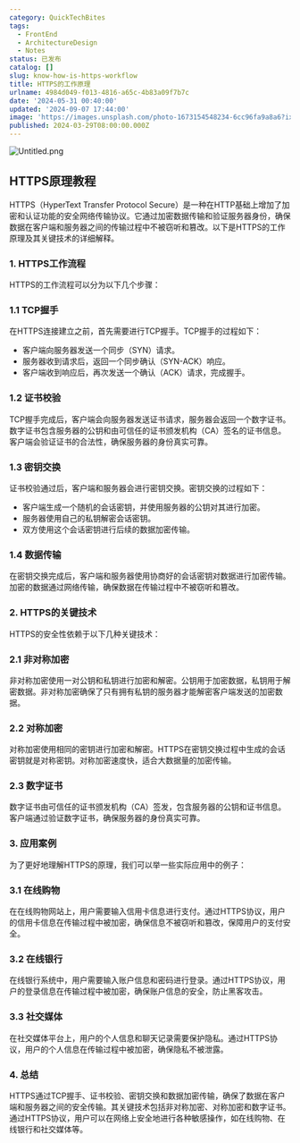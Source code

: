 ```yaml
---
category: QuickTechBites
tags:
  - FrontEnd
  - ArchitectureDesign
  - Notes
status: 已发布
catalog: []
slug: know-how-is-https-workflow
title: HTTPS的工作原理
urlname: 4984d049-f013-4816-a65c-4b83a09f7b7c
date: '2024-05-31 00:40:00'
updated: '2024-09-07 17:44:00'
image: 'https://images.unsplash.com/photo-1673154548234-6cc96fa9a8a6?ixlib=rb-4.0.3&q=85&fm=jpg&crop=entropy&cs=srgb'
published: 2024-03-29T08:00:00.000Z
---
```


![Untitled.png](https://prod-files-secure.s3.us-west-2.amazonaws.com/5d24fe63-e567-4804-86f9-9fdc62e13082/2950c759-0255-4c0a-becc-122aae8c82c0/Untitled.png?X-Amz-Algorithm=AWS4-HMAC-SHA256&X-Amz-Content-Sha256=UNSIGNED-PAYLOAD&X-Amz-Credential=ASIAZI2LB4665FBHHOTD%2F20250302%2Fus-west-2%2Fs3%2Faws4_request&X-Amz-Date=20250302T213216Z&X-Amz-Expires=3600&X-Amz-Security-Token=IQoJb3JpZ2luX2VjEIn%2F%2F%2F%2F%2F%2F%2F%2F%2F%2FwEaCXVzLXdlc3QtMiJHMEUCIA%2FlAmsr%2BYizDgPVQgrjOrqXCitw%2FE0%2BnbqdA2xYXhb%2FAiEAig6IRCu20MyE4GMXdMWJf3QFkD7u2enYCZ3erxkMJUoqiAQIwv%2F%2F%2F%2F%2F%2F%2F%2F%2F%2FARAAGgw2Mzc0MjMxODM4MDUiDA11b71P%2BNnVHh7k4yrcA3uMKi4QQURcIRynRczq%2BYOrX5rE2kIkG9bzkMf4tQpvsQwxjk2OqZtOcmmfLa2Jdw17IV3L3AnKeGPF%2Bux1yQPYZTB7pfVMR7wiISyLCXpM86%2BM27iziHvrnsR1t4aXVGtihzKbCpzSg%2FF6juoVu%2BV09kbkAKwHh6KBBN48tYcyZ9PZJJI6rPwL9%2FBAxTH3YZDj%2FOS%2FB2NK%2BH7csmwI1zU2hg%2BkKlFs0SZA0bVPkViByI4siDmtTlDyh%2BBTn2sFNhAV9VkLDaMdcXCzHS8DsanyHPNXjXiSIKkO9oRiULDxR7OkDkQvMhb2X0saWMVn3ottY5ifySP%2BfFbuFMlGL6q0TRNz7lV8YYC5XErx8ypCab8e4%2FD5trVm012f2Il2qu674dyEJvtPz1n6PRQFgb2rvq%2ByMsOHM5A6bJH8mLzSDyMtdEYOHV4K9V3QeKdEYuJoVxSYhL%2BMQYSalqfz1CeCESJR4BSEBcn8d7YgIhFVgiyy6VVC%2BKmLQMD88FhxLBYiDvlHbyT%2BBOwyxpsMwp9RWiW2BzKuuYtC5r7jHru0HUemA9xjD3sF%2BQ3PXN%2BosF39aewM5GyJUYG9DHH9gBmCunV%2FcXkaqJc7%2BtPUXSY6m2%2BdFHxpO4a6ZIczMPOYkr4GOqUBNIjeRJRDyJwx02WQ8BTl1D311mQwDs8cXlHNzWGErbM%2BRjyTkcF8fHNDAJH5Mcs0yK3XX5PC55RtbpogiEAaNiZ0AGN5w9QIW4JFD3MwjRGnpVv2Q88vRAN8yW8%2FZqie8AFUfaMSQz5T8kXpIiy7r0H2usRsLwt0a7d09PjbjoYwQBFMFa93coK303xtCiGS9L6ik5UPF6GH2CTt003Eb9ROOr9w&X-Amz-Signature=f457fb7eabc2ba5298990856efd75e84c7f40edf5f9cd52a0e78f03055dd4b8a&X-Amz-SignedHeaders=host&x-id=GetObject)


## HTTPS原理教程


HTTPS（HyperText Transfer Protocol Secure）是一种在HTTP基础上增加了加密和认证功能的安全网络传输协议。它通过加密数据传输和验证服务器身份，确保数据在客户端和服务器之间的传输过程中不被窃听和篡改。以下是HTTPS的工作原理及其关键技术的详细解释。


### 1. HTTPS工作流程


HTTPS的工作流程可以分为以下几个步骤：


### 1.1 TCP握手


在HTTPS连接建立之前，首先需要进行TCP握手。TCP握手的过程如下：

- 客户端向服务器发送一个同步（SYN）请求。
- 服务器收到请求后，返回一个同步确认（SYN-ACK）响应。
- 客户端收到响应后，再次发送一个确认（ACK）请求，完成握手。

### 1.2 证书校验


TCP握手完成后，客户端会向服务器发送证书请求，服务器会返回一个数字证书。数字证书包含服务器的公钥和由可信任的证书颁发机构（CA）签名的证书信息。客户端会验证证书的合法性，确保服务器的身份真实可靠。


### 1.3 密钥交换


证书校验通过后，客户端和服务器会进行密钥交换。密钥交换的过程如下：

- 客户端生成一个随机的会话密钥，并使用服务器的公钥对其进行加密。
- 服务器使用自己的私钥解密会话密钥。
- 双方使用这个会话密钥进行后续的数据加密传输。

### 1.4 数据传输


在密钥交换完成后，客户端和服务器使用协商好的会话密钥对数据进行加密传输。加密的数据通过网络传输，确保数据在传输过程中不被窃听和篡改。


### 2. HTTPS的关键技术


HTTPS的安全性依赖于以下几种关键技术：


### 2.1 非对称加密


非对称加密使用一对公钥和私钥进行加密和解密。公钥用于加密数据，私钥用于解密数据。非对称加密确保了只有拥有私钥的服务器才能解密客户端发送的加密数据。


### 2.2 对称加密


对称加密使用相同的密钥进行加密和解密。HTTPS在密钥交换过程中生成的会话密钥就是对称密钥。对称加密速度快，适合大数据量的加密传输。


### 2.3 数字证书


数字证书由可信任的证书颁发机构（CA）签发，包含服务器的公钥和证书信息。客户端通过验证数字证书，确保服务器的身份真实可靠。


### 3. 应用案例


为了更好地理解HTTPS的原理，我们可以举一些实际应用中的例子：


### 3.1 在线购物


在在线购物网站上，用户需要输入信用卡信息进行支付。通过HTTPS协议，用户的信用卡信息在传输过程中被加密，确保信息不被窃听和篡改，保障用户的支付安全。


### 3.2 在线银行


在线银行系统中，用户需要输入账户信息和密码进行登录。通过HTTPS协议，用户的登录信息在传输过程中被加密，确保账户信息的安全，防止黑客攻击。


### 3.3 社交媒体


在社交媒体平台上，用户的个人信息和聊天记录需要保护隐私。通过HTTPS协议，用户的个人信息在传输过程中被加密，确保隐私不被泄露。


### 4. 总结


HTTPS通过TCP握手、证书校验、密钥交换和数据加密传输，确保了数据在客户端和服务器之间的安全传输。其关键技术包括非对称加密、对称加密和数字证书。通过HTTPS协议，用户可以在网络上安全地进行各种敏感操作，如在线购物、在线银行和社交媒体等。

